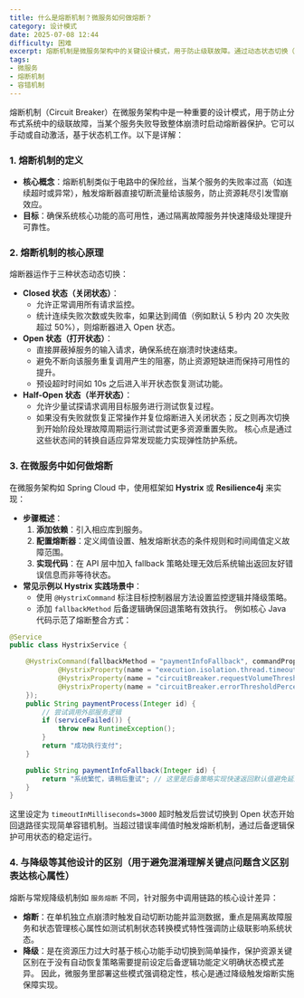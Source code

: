 ```yaml
---
title: 什么是熔断机制？微服务如何做熔断？
category: 设计模式
date: 2025-07-08 12:44
difficulty: 困难
excerpt: 熔断机制是微服务架构中的关键设计模式，用于防止级联故障。通过动态状态切换（关闭、打开、半开）隔离异常服务，并使用如 Hystrix 的工具实现熔断。
tags:
- 微服务
- 熔断机制
- 容错机制
---
```

熔断机制（Circuit Breaker）在微服务架构中是一种重要的设计模式，用于防止分布式系统中的级联故障，当某个服务失败导致整体崩溃时启动熔断器保护。它可以手动或自动激活，基于状态机工作。以下是详解：

### 1. 熔断机制的定义
- **核心概念**：熔断机制类似于电路中的保险丝，当某个服务的失败率过高（如连续超时或异常），触发熔断器直接切断流量给该服务，防止资源耗尽引发雪崩效应。
- **目标**：确保系统核心功能的高可用性，通过隔离故障服务并快速降级处理提升可靠性。

### 2. 熔断机制的核心原理
熔断器运作于三种状态动态切换：
- **Closed 状态（关闭状态）**：
  - 允许正常调用所有请求监控。
  - 统计连续失败次数或失败率，如果达到阈值（例如默认 5 秒内 20 次失败超过 50%），则熔断器进入 Open 状态。
- **Open 状态（打开状态）**：
  - 直接屏蔽掉服务的输入请求，确保系统在崩溃时快速结束。
  - 避免不断向该服务重复调用产生的阻塞，防止资源短缺进而保持可用性的提升。
  - 预设超时时间如 10s 之后进入半开状态恢复测试功能。
- **Half-Open 状态（半开状态）**：
  - 允许少量试探请求调用目标服务进行测试恢复过程。
  - 如果没有失败就恢复正常操作并复位熔断进入关闭状态；反之则再次切换到开始阶段处理故障周期运行测试尝试更多资源重置失败。
核心点是通过这些状态间的转换自适应异常发现能力实现弹性防护系统。

### 3. 在微服务中如何做熔断
在微服务架构如 Spring Cloud 中，使用框架如 **Hystrix** 或 **Resilience4j** 来实现：
- **步骤概述**：
  1. **添加依赖**：引入相应库到服务。
  2. **配置熔断器**：定义阈值设置、触发熔断状态的条件规则和时间阈值定义故障范围。
  3. **实现代码**：在 API 层中加入 fallback 策略处理无效后系统输出返回友好错误信息而非等待状态。
- **常见示例以 Hystrix 实践场景中**：
  - 使用 `@HystrixCommand` 标注目标控制器层方法设置监控逻辑并降级策略。
  - 添加 `fallbackMethod` 后备逻辑确保回退策略有效执行。
例如核心 Java 代码示范了熔断整合方式：

```java
@Service
public class HystrixService {

    @HystrixCommand(fallbackMethod = "paymentInfoFallback", commandProperties = {
            @HystrixProperty(name = "execution.isolation.thread.timeoutInMilliseconds", value = "3000"),
            @HystrixProperty(name = "circuitBreaker.requestVolumeThreshold", value = "10"),
            @HystrixProperty(name = "circuitBreaker.errorThresholdPercentage", value = "60")
    });
    public String paymentProcess(Integer id) {
        // 尝试调用外部服务逻辑
        if (serviceFailed()) {
            throw new RuntimeException();
        }
        return "成功执行支付";
    }

    public String paymentInfoFallback(Integer id) {
        return "系统繁忙，请稍后重试"; // 这里是后备策略实现快速返回默认值避免延迟
    }
}
```

这里设定为 `timeoutInMilliseconds=3000` 超时触发后尝试切换到 Open 状态开始回退路径实现简单容错机制。当超过错误率阈值时触发熔断机制，通过后备逻辑保护可用状态的稳定运行。

### 4. 与降级等其他设计的区别（用于避免混淆理解关键点问题含义区别表达核心属性）
熔断与常规降级机制如 `服务熔断` 不同，针对服务中调用链路的核心设计差异：
- **熔断**：在单机独立点崩溃时触发自动切断功能并监测数据，重点是隔离故障服务和状态管理核心属性如测试机制状态转换模式特性强调防止级联影响系统状态。
- **降级**：是在资源压力过大时基于核心功能手动切换到简单操作，保护资源关键区别在于没有自动恢复策略需要提前设定后备逻辑功能定义明确状态模式差异。
因此，微服务里部署这些模式强调稳定性，核心是通过降级触发熔断实施保障实现。

